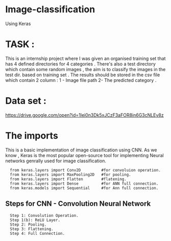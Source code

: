 # Image-classification 
Using Keras
 
# TASK :
This is an internship project where I was given an organised training set that has 4 defined directories for 4 categories . 
There's also a test directory which contain some random images , the aim is to classify the images in the test dir. based on training set . The results should be stored in the csv file which contain 2 column : 1 - Image file path 2- The predicted category .  

# Data set : 

https://drive.google.com/open?id=1Iei0n3Dk5xJCzF3aFOR8in6G3cNLEy8z

# The imports

This is a basic implementation of image classification using CNN. As we know , Keras is the most popular open-source tool for implementing Neural networks genrally used for image classification.

      from keras.layers import Conv2D         #for convoluion operation.
      from keras.layers import MaxPooling2D   #for pooling.
      from keras.layers import Flatten        #flatening.
      from keras.layers import Dense          #for ANN full connection.
      from keras.models import Sequential     #for Ann full connection.


## Steps for CNN - Convolution Neural Network

      Step 1: Convolution Operation.
      Step 1(b): ReLU Layer.
      Step 2: Pooling.
      Step 3: Flattening.
      Step 4: Full Connection.
